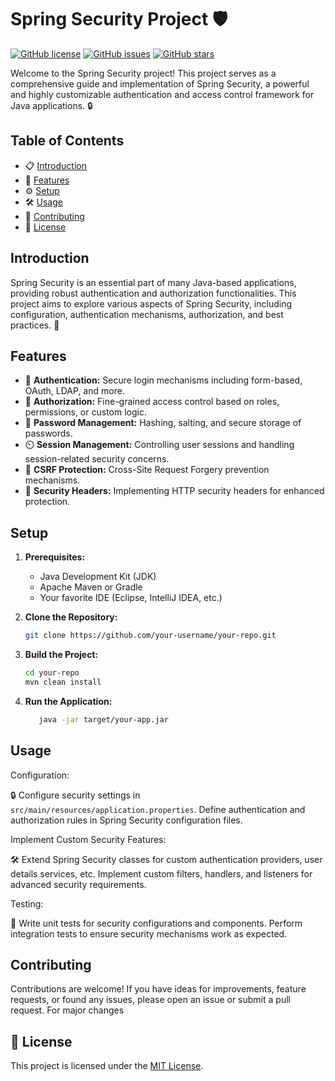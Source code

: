 # Spring Security Project 🛡️

[![GitHub license](https://img.shields.io/github/license/your-username/your-repo.svg)](https://github.com/your-username/your-repo/blob/master/LICENSE)
[![GitHub issues](https://img.shields.io/github/issues/your-username/your-repo.svg)](https://github.com/your-username/your-repo/issues)
[![GitHub stars](https://img.shields.io/github/stars/your-username/your-repo.svg)](https://github.com/your-username/your-repo/stargazers)

Welcome to the Spring Security project! This project serves as a comprehensive guide and implementation of Spring Security, a powerful and highly customizable authentication and access control framework for Java applications. 🔒

## Table of Contents
- 📋 [Introduction](#introduction)
- 🚀 [Features](#features)
- ⚙️ [Setup](#setup)
- 🛠️ [Usage](#usage)
- 🤝 [Contributing](#contributing)
- 📄 [License](#license)

## Introduction

Spring Security is an essential part of many Java-based applications, providing robust authentication and authorization functionalities. This project aims to explore various aspects of Spring Security, including configuration, authentication mechanisms, authorization, and best practices. 🚀

## Features

- 🔑 **Authentication:** Secure login mechanisms including form-based, OAuth, LDAP, and more.
- 📜 **Authorization:** Fine-grained access control based on roles, permissions, or custom logic.
- 🔐 **Password Management:** Hashing, salting, and secure storage of passwords.
- ⏲️ **Session Management:** Controlling user sessions and handling session-related security concerns.
- 🚫 **CSRF Protection:** Cross-Site Request Forgery prevention mechanisms.
- 📡 **Security Headers:** Implementing HTTP security headers for enhanced protection.

## Setup

1. **Prerequisites:**
   - Java Development Kit (JDK)
   - Apache Maven or Gradle
   - Your favorite IDE (Eclipse, IntelliJ IDEA, etc.)

2. **Clone the Repository:**
   ```bash
   git clone https://github.com/your-username/your-repo.git
   ```

3. **Build the Project:**
   ```bash
   cd your-repo
   mvn clean install
   ```
4. **Run the Application:**
   ```bash
      java -jar target/your-app.jar
    ```
## Usage
Configuration:

🔒 Configure security settings in `src/main/resources/application.properties`.
Define authentication and authorization rules in Spring Security configuration files.

Implement Custom Security Features:

🛠️ Extend Spring Security classes for custom authentication providers, user details services, etc.
Implement custom filters, handlers, and listeners for advanced security requirements.

Testing:

🧪 Write unit tests for security configurations and components.
Perform integration tests to ensure security mechanisms work as expected.

## Contributing

Contributions are welcome! If you have ideas for improvements, feature requests, or found any issues, please open an issue or submit a pull request. For major changes

## 📝 License

This project is licensed under the [MIT License](LICENSE).
